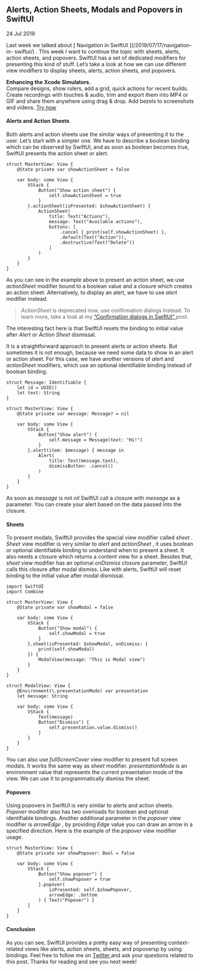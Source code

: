 ##  Alerts, Action Sheets, Modals and Popovers in SwiftUI

24 Jul 2019

Last week we talked about [ Navigation in SwiftUI ](/2019/07/17/navigation-in-
swiftui/) . This week I want to continue the topic with sheets, alerts, action
sheets, and popovers. SwiftUI has a set of dedicated modifiers for presenting
this kind of stuff. Let’s take a look at how we can use different view
modifiers to display sheets, alerts, action sheets, and popovers.

**Enhancing the Xcode Simulators.**  
Compare designs, show rulers, add a grid, quick actions for recent builds.
Create recordings with touches & audio, trim and export them into MP4 or GIF
and share them anywhere using drag & drop. Add bezels to screenshots and
videos. [ Try now ](https://gumroad.com/a/931293139/ftvbh)

####  Alerts and Action Sheets

Both alerts and action sheets use the similar ways of presenting it to the
user. Let’s start with a simpler one. We have to describe a boolean binding
which can be observed by SwiftUI, and as soon as boolean becomes true, SwiftUI
presents the action sheet or alert.

    
    
    struct MasterView: View {
        @State private var showActionSheet = false
    
        var body: some View {
            VStack {
                Button("Show action sheet") {
                    self.showActionSheet = true
                }
            }.actionSheet(isPresented: $showActionSheet) {
                ActionSheet(
                    title: Text("Actions"),
                    message: Text("Available actions"),
                    buttons: [
                        .cancel { print(self.showActionSheet) },
                        .default(Text("Action")),
                        .destructive(Text("Delete"))
                    ]
                )
            }
        }
    }
    

As you can see in the example above to present an action sheet, we use
_actionSheet_ modifier bound to a boolean value and a closure which creates an
action sheet. Alternatively, to display an alert, we have to use _alert_
modifier instead.

> _ActionSheet_ is deprecated now, use confirmation dialogs instead. To learn
> more, take a look at my [ “Confirmation dialogs in SwiftUI”
> ](/2021/07/28/confirmation-dialogs-in-swiftui/) post.

The interesting fact here is that SwiftUI resets the binding to initial value
after _Alert_ or _Action Sheet_ dismissal.

It is a straightforward approach to present alerts or action sheets. But
sometimes it is not enough, because we need some data to show in an alert or
action sheet. For this case, we have another versions of _alert_ and
_actionSheet_ modifiers, which use an optional identifiable binding instead of
boolean binding.

    
    
    struct Message: Identifiable {
        let id = UUID()
        let text: String
    }
    
    struct MasterView: View {
        @State private var message: Message? = nil
    
        var body: some View {
            VStack {
                Button("Show alert") {
                    self.message = Message(text: "Hi!")
                }
            }.alert(item: $message) { message in
                Alert(
                    title: Text(message.text),
                    dismissButton: .cancel()
                )
            }
        }
    }
    

As soon as _message_ is not _nil_ SwiftUI call a closure with _message_ as a
parameter. You can create your alert based on the data passed into the
closure.

####  Sheets

To present modals, SwiftUI provides the special view modifier called _sheet_ .
_Sheet_ view modifier is very similar to _alert_ and _actionSheet_ , it uses
boolean or optional identifiable binding to understand when to present a
sheet. It also needs a closure which returns a content view for a sheet.
Besides that, _sheet_ view modifier has an optional _onDismiss_ closure
parameter, SwiftUI calls this closure after modal dismiss. Like with alerts,
SwiftUI will reset binding to the initial value after modal dismissal.

    
    
    import SwiftUI
    import Combine
    
    struct MasterView: View {
        @State private var showModal = false
    
        var body: some View {
            VStack {
                Button("Show modal") {
                    self.showModal = true
                }
            }.sheet(isPresented: $showModal, onDismiss: {
                print(self.showModal)
            }) {
                ModalView(message: "This is Modal view")
            }
        }
    }
    
    struct ModalView: View {
        @Environment(\.presentationMode) var presentation
        let message: String
    
        var body: some View {
            VStack {
                Text(message)
                Button("Dismiss") {
                    self.presentation.value.dismiss()
                }
            }
        }
    }
    

You can also use _fullScreenCover_ view modifier to present full screen
modals. It works the same way as _sheet_ modifier. _presentationMode_ is an
environment value that represents the current presentation mode of the view.
We can use it to programmatically dismiss the sheet.

####  Popovers

Using popovers in SwiftUI is very similar to alerts and action sheets.
_Popover_ modifier also has two overloads for boolean and optional
identifiable bindings. Another additional parameter in the _popover_ view
modifier is _arrowEdge_ , by providing _Edge_ value you can draw an arrow in a
specified direction. Here is the example of the _popover_ view modifier usage.

    
    
    struct MasterView: View {
        @State private var showPopover: Bool = false
    
        var body: some View {
            VStack {
                Button("Show popover") {
                    self.showPopover = true
                }.popover(
                    isPresented: self.$showPopover,
                    arrowEdge: .bottom
                ) { Text("Popover") }
            }
        }
    }
    

####  Conclusion

As you can see, SwiftUI provides a pretty easy way of presenting context-
related views like alerts, action sheets, sheets, and popoversp by using
bindings. Feel free to follow me on [ Twitter ](https://twitter.com/mecid) and
ask your questions related to this post. Thanks for reading and see you next
week!


